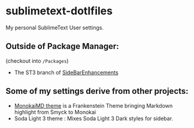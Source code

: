 sublimetext-dotlfiles
=====================

My personal SublimeText User settings.


## Outside of Package Manager:

(checkout into `/Packages`)

* The ST3 branch of [SideBarEnhancements](https://github.com/titoBouzout/SideBarEnhancements/tree/st3)

## Some of my settings derive from other projects:

* [MonokaiMD theme](https://github.com/fnordfish/MonokaiMD.tmTheme) is a
  Frankenstein Theme bringing Markdown highlight from Smyck to Monokai
* Soda Light 3 theme : Mixes Soda Light 3 Dark styles for sidebar.
